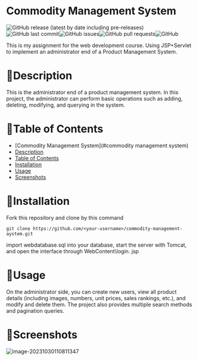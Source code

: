 # Commodity Management System

![GitHub release (latest by date including pre-releases)](https://img.shields.io/github/v/release/navendu-pottekkat/awesome-readme?include_prereleases)![GitHub last commit](https://img.shields.io/github/last-commit/navendu-pottekkat/awesome-readme)![GitHub issues](https://img.shields.io/github/issues-raw/navendu-pottekkat/awesome-readme)![GitHub pull requests](https://img.shields.io/github/issues-pr/navendu-pottekkat/awesome-readme)![GitHub](https://img.shields.io/github/license/navendu-pottekkat/awesome-readme)

This is my assignment for the web development course. Using JSP+Servlet to implement an administrator end of a Product Management System.

# 📃Description

This is the administrator end of a product management system. In this project, the administrator can perform basic operations such as adding, deleting, modifying, and querying in the system.

# 📝Table of Contents

- [Commodity Management System](#commodity management system)
- [Description](#description)
- [Table of Contents](#table-of-contents)
- [Installation](#installation)
- [Usage](#usage)
- [Screenshots](#screenshots)

# 🚀Installation

Fork this repository and clone by this command

```shell
git clone https://github.com/<your-username>/commodity-management-aystem.git
```

import webdatabase.sql into your database, start the server with Tomcat, and open the interface through WebContent\login. jsp

# 💼Usage

On the administrator side, you can create new users, view all product details (including images, numbers, unit prices, sales rankings, etc.), and modify and delete them. The project also provides multiple search methods and pagination queries.

# 📸Screenshots

![image-20231030110811347](C:\Users\CRM\AppData\Roaming\Typora\typora-user-images\image-20231030110811347.png)

